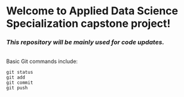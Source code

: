 # Welcome to Applied Data Science Specialization capstone project!
### *This repository will be mainly used for code updates.* 


<br/> Basic Git commands include:
```
git status
git add
git commit
git push
```

